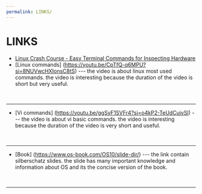 ```yaml
---
permalink: LINKS/
---
```


# LINKS
* [Linux Crash Course - Easy Terminal Commands for Inspecting Hardware](https://youtu.be/oGyJr-iUwt8?si=59V2boc0XfmlFekg)
* [Linux commands] (https://youtu.be/CpTfQ-q6MPU?si=8NUVwcHXIonsC8tS) ---
the video is about linux most used commands.
the video is interesting because the duration of the video is short but very useful.
<br>
<hr>

* [Vi commands] (https://youtu.be/ggSyF1SVFr4?si=o4kP2-TeUdCuivSI) ---
the video is about vi basic commands.
the video is interesting because the duration of the video is very short and useful.
<br>
<hr>

* [Book] (https://www.os-book.com/OS10/slide-dir/) ---
the link contain silberschatz slides.
the slide has many important knowledge and information about OS and its the concise version of the book.
<br>
<hr>
